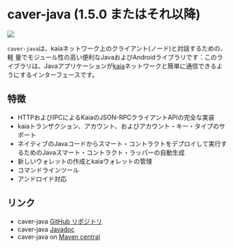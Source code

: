 # caver-java (1.5.0 またはそれ以降)

![](/img/references/kaiaXcaver-java.png)

`caver-java`は、kaiaネットワーク上のクライアント(ノード)と対話するための、軽 量でモジュール性の高い便利なJavaおよびAndroidライブラリです：このライブラリは、Javaアプリケーションが[kaia](https://kaia.io)ネットワークと簡単に通信できるようにするインターフェースです。

## 特徴<a id="features"></a>

- HTTPおよびIPCによるKaiaのJSON-RPCクライアントAPIの完全な実装
- kaiaトランザクション、アカウント、およびアカウント・キー・タイプのサポート
- ネイティブのJavaコードからスマート・コントラクトをデプロイして実行するためのJavaスマート・コントラクト・ラッパーの自動生成
- 新しいウォレットの作成とkaiaウォレットの管理
- コマンドラインツール
- アンドロイド対応

## リンク<a id="links"></a>

- caver-java [GitHub リポジトリ](https://github.com/kaiachain/caver-java)
- caver-java [Javadoc](https://javadoc.io/doc/com.klaytn.caver/core)
- caver-java on [Maven central](https://search.maven.org/artifact/com.klaytn.caver/core)
